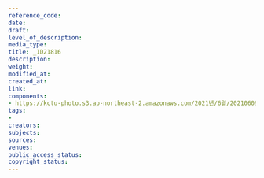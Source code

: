 ```yaml
---
reference_code: 
date: 
draft: 
level_of_description: 
media_type: 
title: _1D21816
description: 
weight: 
modified_at: 
created_at: 
link: 
components:
- https://kctu-photo.s3.ap-northeast-2.amazonaws.com/2021년/6월/20210609_산재사망+노동자+추모분향소+및+농성장+설치/_1D21816.jpg
tags:
- 
creators: 
subjects: 
sources: 
venues: 
public_access_status: 
copyright_status: 
---
```

